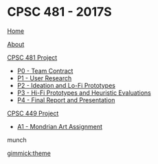 # CPSC 481 - 2017S

[Home](index.md)

[About](about.md)

[CPSC 481 Project]()

  * [P0 - Team Contract](p0.md)
  * [P1 - User Research](p1.md)
  * [P2 - Ideation and Lo-Fi Prototypes](p2.md)
  * [P3 - Hi-Fi Prototypes and Heuristic Evaluations](p3.md)
  * [P4 - Final Report and Presentation](p4.md)
  
[CPSC 449 Project]()

  * [A1 - Mondrian Art Assignment](CPSC449.md)
  
  munch
  
[gimmick:theme](slate)



